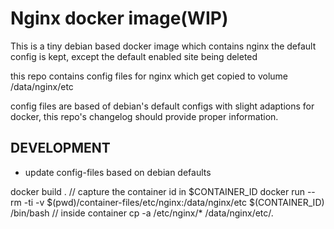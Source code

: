 Nginx docker image(WIP)
===========================

This is a tiny debian based docker image which contains nginx
the default config is kept, except the default enabled site being deleted

this repo contains config files for nginx which get copied to volume /data/nginx/etc

config files are based of debian's default configs with slight adaptions for docker, 
this repo's changelog should provide proper information.


DEVELOPMENT
---------------------------

- update config-files based on debian defaults

docker build .
// capture the container id in $CONTAINER_ID
docker run --rm -ti -v $(pwd)/container-files/etc/nginx:/data/nginx/etc $(CONTAINER_ID) /bin/bash
// inside container
cp -a /etc/nginx/* /data/nginx/etc/.
